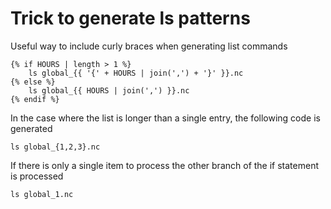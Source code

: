 
# Trick to generate ls patterns

Useful way to include curly braces when generating list commands

```
{% if HOURS | length > 1 %}
    ls global_{{ '{' + HOURS | join(',') + '}' }}.nc
{% else %}
    ls global_{{ HOURS | join(',') }}.nc
{% endif %}
```

In the case where the list is longer than a single entry, the following
code is generated

```
ls global_{1,2,3}.nc
```

If there is only a single item to process the other branch of the if statement
is processed

```
ls global_1.nc
```

